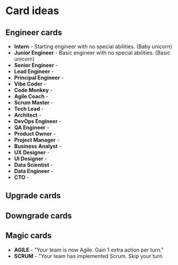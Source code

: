 # Card ideas

## Engineer cards

- **Intern** - Starting engineer with no special abilities. (Baby unicorn)
- **Junior Engineer** - Basic engineer with no special abilities. (Basic unicorn)
- **Senior Engineer** -
- **Lead Engineer** -
- **Principal Engineer** -
- **Vibe Coder** -
- **Code Monkey** -
- **Agile Coach** -
- **Scrum Master** -
- **Tech Lead** -
- **Architect** -
- **DevOps Engineer** -
- **QA Engineer** -
- **Product Owner** -
- **Project Manager** -
- **Business Analyst** -
- **UX Designer** -
- **UI Designer** -
- **Data Scientist** -
- **Data Engineer** -
- **CTO** -

## Upgrade cards

## Downgrade cards

## Magic cards

- **AGILE** - "Your team is now Agile. Gain 1 extra action per turn."
- **SCRUM** - "Your team has implemented Scrum. Skip your turn
